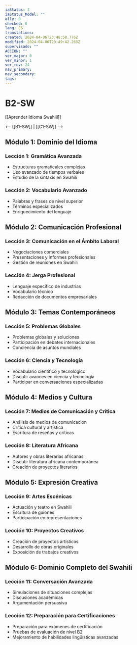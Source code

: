 ```yaml
---
iaStatus: 3
iaStatus_Model: ""
a11y: 0
checked: 0
lang: ES
translations: 
created: 2024-04-06T23:48:58.776Z
modified: 2024-04-06T23:49:42.268Z
supervisado: ""
ACCION: ""
ver_major: 0
ver_minor: 1
ver_rev: 24
nav_primary: 
nav_secondary: 
tags:
---
```

# B2-SW

[[Aprender Idioma Swahili]]

<-- [[B1-SW]] | [[C1-SW]] -->

## Módulo 1: Dominio del Idioma

### Lección 1: Gramática Avanzada

- Estructuras gramaticales complejas
- Uso avanzado de tiempos verbales
- Estudio de la sintaxis en Swahili

### Lección 2: Vocabulario Avanzado

- Palabras y frases de nivel superior
- Términos especializados
- Enriquecimiento del lenguaje

## Módulo 2: Comunicación Profesional

### Lección 3: Comunicación en el Ámbito Laboral

- Negociaciones comerciales
- Presentaciones y informes profesionales
- Gestión de reuniones en Swahili

### Lección 4: Jerga Profesional

- Lenguaje específico de industrias
- Vocabulario técnico
- Redacción de documentos empresariales

## Módulo 3: Temas Contemporáneos

### Lección 5: Problemas Globales

- Problemas globales y soluciones
- Participación en debates internacionales
- Conciencia de asuntos mundiales

### Lección 6: Ciencia y Tecnología

- Vocabulario científico y tecnológico
- Discutir avances en ciencia y tecnología
- Participar en conversaciones especializadas

## Módulo 4: Medios y Cultura

### Lección 7: Medios de Comunicación y Crítica

- Análisis de medios de comunicación
- Crítica cultural y artística
- Escritura de reseñas y críticas

### Lección 8: Literatura Africana

- Autores y obras literarias africanas
- Discutir literatura africana contemporánea
- Creación de proyectos literarios

## Módulo 5: Expresión Creativa

### Lección 9: Artes Escénicas

- Actuación y teatro en Swahili
- Escritura de guiones
- Participación en representaciones

### Lección 10: Proyectos Creativos

- Creación de proyectos artísticos
- Desarrollo de obras originales
- Exposición de trabajos creativos

## Módulo 6: Dominio Completo del Swahili

### Lección 11: Conversación Avanzada

- Simulaciones de situaciones complejas
- Discusiones académicas
- Argumentación persuasiva

### Lección 12: Preparación para Certificaciones

- Preparación para exámenes de certificación
- Pruebas de evaluación de nivel B2
- Mejoramiento de habilidades lingüísticas avanzadas

